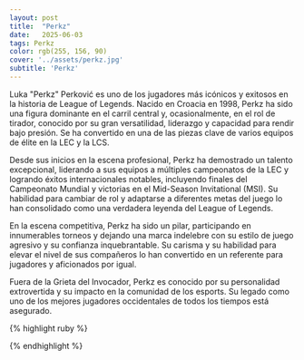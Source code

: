 ```yaml
---
layout: post
title:  "Perkz"
date:   2025-06-03
tags: Perkz
color: rgb(255, 156, 90)
cover: '../assets/perkz.jpg'
subtitle: 'Perkz'
---
```

Luka "Perkz" Perković es uno de los jugadores más icónicos y exitosos en la historia de League of Legends. Nacido en Croacia en 1998, Perkz ha sido una figura dominante en el carril central y, ocasionalmente, en el rol de tirador, conocido por su gran versatilidad, liderazgo y capacidad para rendir bajo presión. Se ha convertido en una de las piezas clave de varios equipos de élite en la LEC y la LCS.

Desde sus inicios en la escena profesional, Perkz ha demostrado un talento excepcional, liderando a sus equipos a múltiples campeonatos de la LEC y logrando éxitos internacionales notables, incluyendo finales del Campeonato Mundial y victorias en el Mid-Season Invitational (MSI). Su habilidad para cambiar de rol y adaptarse a diferentes metas del juego lo han consolidado como una verdadera leyenda del League of Legends.

En la escena competitiva, Perkz ha sido un pilar, participando en innumerables torneos y dejando una marca indelebre con su estilo de juego agresivo y su confianza inquebrantable. Su carisma y su habilidad para elevar el nivel de sus compañeros lo han convertido en un referente para jugadores y aficionados por igual.

Fuera de la Grieta del Invocador, Perkz es conocido por su personalidad extrovertida y su impacto en la comunidad de los esports. Su legado como uno de los mejores jugadores occidentales de todos los tiempos está asegurado.

{% highlight ruby %}

{% endhighlight %}